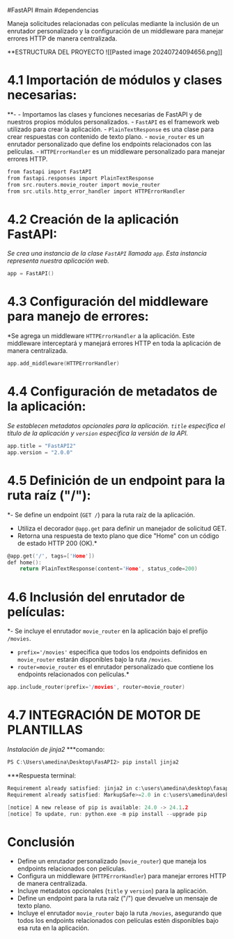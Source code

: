 #FastAPI #main #dependencias 

Maneja solicitudes relacionadas con películas mediante la inclusión de un enrutador personalizado y la configuración de un middleware para manejar errores HTTP de manera centralizada.

**ESTRUCTURA DEL PROYECTO
![[Pasted image 20240724094656.png]]




# 4.1 Importación de módulos y clases necesarias:

**- - Importamos las clases y funciones necesarias de FastAPI y de nuestros propios módulos personalizados.
    - `FastAPI` es el framework web utilizado para crear la aplicación.
    - `PlainTextResponse` es una clase para crear respuestas con contenido de texto plano.
    - `movie_router` es un enrutador personalizado que define los endpoints relacionados con las películas.
    - `HTTPErrorHandler` es un middleware personalizado para manejar errores HTTP.

```C
from fastapi import FastAPI
from fastapi.responses import PlainTextResponse
from src.routers.movie_router import movie_router
from src.utils.http_error_handler import HTTPErrorHandler

```

# 4.2 Creación de la aplicación FastAPI:

*Se crea una instancia de la clase `FastAPI` llamada `app`. Esta instancia representa nuestra aplicación web.*

```C
app = FastAPI()

```

# 4.3 Configuración del middleware para manejo de errores:

*Se agrega un middleware `HTTPErrorHandler` a la aplicación. Este middleware interceptará y manejará errores HTTP en toda la aplicación de manera centralizada.

```C
app.add_middleware(HTTPErrorHandler)

```


# 4.4 Configuración de metadatos de la aplicación:

*Se establecen metadatos opcionales para la aplicación. `title` especifica el título de la aplicación y `version` especifica la versión de la API.*

```C
app.title = "FastAPI2"
app.version = "2.0.0"

```

# 4.5 Definición de un endpoint para la ruta raíz ("/"):

*- Se define un endpoint (`GET /`) para la ruta raíz de la aplicación.
- Utiliza el decorador `@app.get` para definir un manejador de solicitud GET.
- Retorna una respuesta de texto plano que dice "Home" con un código de estado HTTP 200 (OK).*
```C
@app.get('/', tags=['Home'])
def home():
    return PlainTextResponse(content='Home', status_code=200)

```


# 4.6 Inclusión del enrutador de películas:

*- Se incluye el enrutador `movie_router` en la aplicación bajo el prefijo `/movies`.
- `prefix='/movies'` especifica que todos los endpoints definidos en `movie_router` estarán disponibles bajo la ruta `/movies`.
- `router=movie_router` es el enrutador personalizado que contiene los endpoints relacionados con películas.*
```C
app.include_router(prefix='/movies', router=movie_router)

```

# 4.7 INTEGRACIÓN DE MOTOR DE PLANTILLAS

*Instalación de jinja2*
***comando:

```c
PS C:\Users\amedina\Desktop\FasAPI2> pip install jinja2
```

***Respuesta terminal:

```c
Requirement already satisfied: jinja2 in c:\users\amedina\desktop\fasapi2\venv\lib\site-packages (3.1.4)
Requirement already satisfied: MarkupSafe>=2.0 in c:\users\amedina\desktop\fasapi2\venv\lib\site-packages (from jinja2) (2.1.5)

[notice] A new release of pip is available: 24.0 -> 24.1.2      
[notice] To update, run: python.exe -m pip install --upgrade pip
```


# Conclusión 
 
- Define un enrutador personalizado (`movie_router`) que maneja los endpoints relacionados con películas.
- Configura un middleware (`HTTPErrorHandler`) para manejar errores HTTP de manera centralizada.
- Incluye metadatos opcionales (`title` y `version`) para la aplicación.
- Define un endpoint para la ruta raíz ("/") que devuelve un mensaje de texto plano.
- Incluye el enrutador `movie_router` bajo la ruta `/movies`, asegurando que todos los endpoints relacionados con películas estén disponibles bajo esa ruta en la aplicación.
